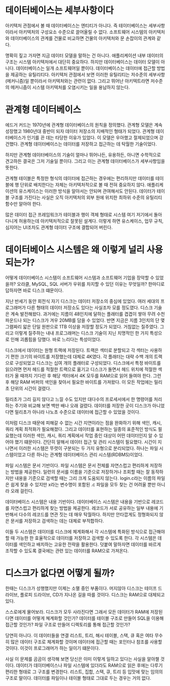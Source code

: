 # **데이터베이스는 세부사항이다**  
아키텍처 관점에서 볼 때 데이터베이스는 엔티티가 아니다. 즉 테이터베이스는 세부사항이라서 아키텍처의 구성요소 수준으로 끌어올릴 수 없다. 소프트웨어 
시스템의 아키텍처와 데이터베이스의 관계를 건물로 비교하면 건물의 아키텍처와 문 손잡이의 관계와 같다.  
  
명확히 짚고 가자면 지금 데이터 모델을 말하는 건 아니다. 애플리케이션 내부 데이터의 구조는 시스템 아키텍처에서 대단히 중요하다. 하지만 데이터베이스는 
데이터 모델이 아니다. 데이터베이스는 일개 소프트웨어일 뿐이다. 데이터베이스는 데이터에 접근할 방법을 제공하는 유틸리티다. 아키텍처 관점에서 보면 
이러한 유틸리티는 저수준의 세부사항(메커니즘)일 뿐이라서 아키텍처와는 관련이 없다. 그리고 뛰어난 아키텍트라면 저수준의 메커니즘이 시스템 아키텍처를 
오염시키는 일을 용납하지 않는다.  
  
# **관계형 데이터베이스**  
에드거 커드는 1970년에 관계형 데이터베이스의 원칙을 정의했다. 관계형 모델은 계속 성장했고 1980년대 중반이 되자 데이터 저장소의 지배적인 형태가 되었다. 
관계형 데이터베이스가 인기를 끈 데는 타당한 이유가 있었다. 이 모델은 우아했고 절제되었으며 강건했다. 관계형 데이터베이스는 데이터를 저장하고 접근하는 
데 탁월한 기술이었다.  
  
하지만 관계형 데이터베이스의 기술이 얼마나 뛰어나든, 유용하든, 아니면 수학적으로 견고하든 결국은 그저 기술일 뿐이다. 그리고 이는 관계형 데이터베이스가 
세부사항임을 뜻한다.  
  
관계형 테이블은 특정한 형식의 데이터에 접근하는 경우에는 편리하지만 데이터를 테이블에 행 단위로 배치한다는 자체는 아키텍처적으로 볼 때 전혀 중요하지 
않다. 애플리케이션의 유스케이스는 이러한 방식을 알아서는 안되며 관여해서도 안된다. 데이터가 테이블 구조를 가진다는 사실은 오직 아키텍처의 외부 원에 
위치한 최하위 수준의 유틸리티 함수만 알아야 한다.  
  
많은 데이터 접근 프레임워크가 테이블과 행이 객체 형태로 시스템 여기 저기에서 돌아다니게 허용하는데 아키텍처적으로 잘못된 설계다. 이렇게 하면 유스케이스, 
업무 규칙, 심지어는 UI조차도 관계형 데이터 구조에 결합되어 버린다.  
  
# **데이터베이스 시스템은 왜 이렇게 널리 사용되는가?**  
어떻게 데이터베이스 시스템이 소프트웨어 시스템과 소프트웨어 기업을 장악할 수 있었을까? 오라클, MySQL, SQL 서버가 우위를 차지할 수 있던 이유는 
무엇일까? 한마디로 답하자면 바로 디스크 떄문이다.  
  
지난 반세기 동안 회전식 자기 디스크는 데이터 저장소의 중심에 있었다. 여러 세대의 프로그래머가 다른 형태의 데이터 저장소도 있다는 사실조차 모를 정도였다. 
디스크 기술은 계속 발전해왔다. 과거에는 지름이 48인치에 달하는 플래터를 겹겹이 쌓아 무려 수천 파운드나 되는 디스크가 겨우 20MB를 담을 수 있었다. 
반면 지금은 지름 3인치의 단 몇 그램짜리 앏은 단일 원판으로 1TB 이상을 저장할 정도가 되었다. 거침없는 질주였다. 그리고 이렇게 질주하는 내내 프로그래머는 
디스크 기술이 지닌 치명적인 한 가지 특성으로 인해 괴롭힘을 당했다. 바로 느리다는 특성이었다.  
  
디스크에서 데이터는 원형 트랙에 저장된다. 트랙은 섹터로 분할되고 각 섹터는 사용하기 편한 크기의 바이트를 저장했는데 대체로 4K였다. 각 플래터는 
대략 수백 개의 트랙으로 구성되었고 디스크는 십여 개의 플래터로 구성되었다. 디스크에서 특정 바이트를 읽으려면 먼저 헤드를 적절한 트랙으로 옮기고 디스크가 
돌면서 헤드 위치에 적절한 섹터가 올 때까지 기다린 후 해당 섹터에서 4K 모두를 RAM으로 읽어 들여야 한다. 그런 후 해당 RAM 버퍼의 색인을 찾아서 
필요한 바이트를 가져왔다. 이 모든 작업에는 밀리초 단위의 시간이 걸렸다.  
  
밀리초가 그리 길지 않다고 느낄 수도 있지만 대다수의 프로세서에서 한 명령어를 처리하는 주기와 비교해 보면 백만 배나 오래 걸렸다. 데이터를 저장한 곳이 
디스크가 아니었다면 밀리초가 아니라 나노초 수준으로 데이터에 접근할 수 있었을 것이다.  
  
이처럼 디스크 때문에 피해갈 수 없는 시간 지연이라는 점을 완화하기 위해 색인, 캐시, 쿼리 계획 최적화가 필요해졌다. 그리고 데이터를 표현하는 일종의 
표준적인 방식도 필요했는데 이러한 색인, 캐시, 쿼리 계획에서 작업 중인 대상이 어떤 데이터인지 알 수 있어야 했기 떄문이다. 간단히 말해서 데이터 접근 
및 관리 시스템이 필요했다. 시간이 지나면서 이러한 시스템은 뚜렷이 구분되는 두 가지 유형으로 분리되었다. 하나는 파일 시스템이었고 다른 하나는 
관계형 데이터베이스 관리 시스템(RDBMS)이었다.  
  
파일 시스템은 문서 기반이다. 파일 시스템은 문서 전체를 자연스럽고 편리하게 저장하는 방법을 제공한다. 일련의 문서를 이름을 기준으로 저장하거나 
조회할 때는 잘 동작하지만 내용을 기준으로 검색할 때는 그리 크게 도움되지 않는다. login.c라는 이름의 파일은 쉽게 찾을 수 있지만 x라는 변수명이 
포함된 .c 파일을 모두 찾는 건 어려울 뿐만 아니라 오래 걸린다.  
  
데이터베이스 시스템은 내용 기반이다. 데이터베이스 시스템은 내용을 기반으로 레코드를 자연스럽고 편리하게 찾는 방법을 제공한다. 레코드가 서로 공유하는 
일부 내용에 기반해서 다수의 레코드를 연관 짓는 데 매우 탁월하다. 하지만 안타깝게도 정형화되지 않은 문서를 저장하고 검색하는 데는 대체로 부적합하다.  
  
이들 두 시스템은 데이터를 디스크에 체계화해서 각 시스템에 특화된 방식으로 접근해야 할 때 가능한 한 효율적으로 데이터를 저장하고 검색할 수 있도록 
한다. 각 시스템은 데이터를 색인하고 배치하는 고유한 전략을 활용한다. 덧붙여 말하자면 데이터를 바르게 조작할 수 있도록 결국에는 관련 있는 데이터를 RAM으로 
가져온다.  
  
# **디스크가 없다면 어떻게 될까?**  
한때는 디스크가 성행했지만 이제는 소멸 중인 부품이다. 머지않아 디스크는 테이프 드라이브, 플로피 드라이브, CD가 지나온 길을 따를 것이다. 디스크는 
RAM으로 대체되고 있다.  
  
스스로에게 물어보라. 디스크가 모두 사라진다면 그래서 모든 데이터가 RAM에 저장된다면 데이터를 어떻게 쳬계화할 것인가? 데이터를 테이블 구조로 만들어 
SQL을 이용해 접근할 것인가? 파일 구조로 만들어 디렉토리를 통해 접근할 것인가?  
  
당연히 아니다. 이 데이터들을 연결 리스트, 트리, 해시 테이블, 스택, 큐 혹은 여타 무수히 많은 데이터 구조로 체계화할 것이며 데이터에 접근할 때는 
포인터나 참조를 사용할 것이다. 이것이 프로그래머가 하는 일이기 떄문이다.  
  
사실 이 문제를 곰곰이 생각해 보면 당신은 이미 이렇게 일하고 있다는 사실을 알아챌 것이다. 데이터가 데이터베이스나 파일 시스템에 있더라도 RAM으로 
읽은 후에는 다루기 편리한 형태로 그 구조를 변경한다. 리스트, 집합, 스택, 큐, 트리 등 입맛에 맞는 임의의 구조로 말이다. 데이터를 파일이나 테이블 
형태로 그대로 두는 경우는 거의 없다.  
  
